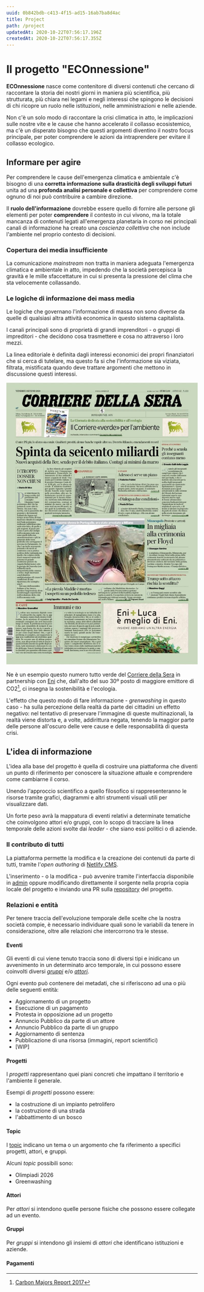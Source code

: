 ```yaml
---
uuid: 0b842bdb-c413-4f15-ad15-16ab7ba8d4ac
title: Project
path: /project
updatedAt: 2020-10-22T07:56:17.196Z
createdAt: 2020-10-22T07:56:17.355Z
---
```


<FullSizeSection id="the-project">

# Il progetto "ECOnnessione"

**ECOnnessione** nasce come contenitore di diversi contenuti che cercano di raccontare la storia dei nostri giorni in maniera più scientifica, più strutturata, più chiara nei legami e negli interessi che spingono le decisioni di chi ricopre un ruolo nelle istituzioni, nelle amministrazioni e nelle aziende.

Non c'è un solo modo di raccontare la crisi climatica in atto, le implicazioni sulle nostre vite e le cause che hanno accelerato il collasso ecosistemico, ma c'è un disperato bisogno che questi argomenti diventino il nostro focus principale, per poter comprendere le azioni da intraprendere per evitare il collasso ecologico.

</FullSizeSection>

<FullSizeSection id="intro">

## Informare per agire

Per comprendere le cause dell'emergenza climatica e ambientale c'è bisogno di una **corretta informazione sulla drasticità degli sviluppi futuri** unita ad una **profonda analisi personale e collettiva** per comprendere come ognuno di noi può contribuire a cambire direzione.

Il **ruolo dell'informazione** dovrebbe essere quello di fornire alle persone gli elementi per poter **comprendere** il contesto in cui vivono, ma la totale mancanza di contenuti legati all'emergenza planetaria in corso nei principali canali di informazione ha creato una *coscienza collettiva* che non include l'ambiente nel proprio contesto di decisioni.

</FullSizeSection>

<FullSizeSection id="the-problem">

### Copertura dei media insufficiente

La comunicazione *mainstream* non tratta in maniera adeguata l'emergenza climatica e ambientale in atto, impedendo che la società percepisca la gravità e le mille sfaccettature in cui si presenta la pressione del clima che sta velocemente collassando.

### Le logiche di informazione dei mass media

Le logiche che governano l'informazione di massa non sono diverse da quelle di qualsiasi altra attività economica in questo sistema capitalista.

I canali principali sono di proprietà di grandi imprenditori - o gruppi di impreditori - che decidono cosa trasmettere e cosa no attraverso i loro mezzi.

La linea editoriale è definita dagli interessi economici dei propri finanziatori che si cerca di tutelare, ma questo fa si che l'informazione sia viziata, filtrata, mistificata quando deve trattare argomenti che mettono in discussione questi interessi.

![Il Corriere "verde" di venerdì 5 giugno](../../static/media/events/83ce81e0-d73c-11ea-b4bc-0fc1127c8adc/bispensiero..jpg)

Ne è un esempio questo numero tutto verde del [Corriere della Sera](/groups/ff477d30-d742-11ea-accf-91b459e4aeb4) in partnership con [Eni](/groups/0b36e8b0-d743-11ea-accf-91b459e4aeb4) che, dall'alto del suo 30º posto di maggiore emittore di CO2[^carbon-major-report], ci insegna la sostenibilità e l'ecologia.

L'effetto che questo modo di fare informazione - *grenwashing* in questo caso - ha sulla percezione della realtà da parte dei cittadini un effetto negativo: nel tentativo di preservare l'immagine di queste multinazionali, la realtà viene distorta e, a volte, addirittura negata, tenendo la maggior parte delle persone all'oscuro delle vere cause e delle responsabilità di questa crisi.


[^carbon-major-report]: [Carbon Majors Report 2017](../../static/media/pdf/Carbon-Majors-Report-2017.pdf)

</FullSizeSection>

<FullSizeSection id="lidea-di-informazione">

## L'idea di informazione

L'idea alla base del progetto è quella di costruire una piattaforma che diventi un punto di riferimento per conoscere la situazione attuale e comprendere come cambiarne il corso.

Unendo l'approccio scientifico a quello filosofico si rappresenteranno le risorse tramite grafici, diagrammi e altri strumenti visuali utili per visualizzare dati.

Un forte peso avrà la mappatura di eventi relativi a determinate tematiche che coinvolgono attori e/o gruppi, con lo scopo di tracciare la linea temporale delle azioni svolte dai *leader* - che siano essi politici o di aziende.

</FullSizeSection>

<FullSizeSection id="il-contributo-di-tutti">

### Il contributo di tutti

La piattaforma permette la modifica e la creazione dei contenuti da parte di tutti, tramite l'*open authoring* di [Netlify CMS](https://www.netlifycms.org/docs/open-authoring/#header).

L'inserimento - o la modifica - può avvenire tramite l'interfaccia disponibile in [admin](/admin/) oppure modificando direttamente il sorgente nella propria copia locale del progetto e inviando una PR sulla [repository](https://github.com/ascariandrea/econnessione) del progetto.

</FullSizeSection>

<FullSizeSection id="timelines">

### Relazioni e entità

Per tenere traccia dell'evoluzione temporale delle scelte che la nostra società compie, è necessario individuare quali sono le variabili da tenere in considerazione, oltre alle relazioni che intercorrono tra le stesse.

#### Eventi

<EventPageContentExample />

Gli eventi di cui viene tenuto traccia sono di diversi tipi e inidicano un avvenimento in un determinato arco temporale, in cui possono essere coinvolti diversi [*gruppi*](/groups) e/o [*attori*](/actors).

Ogni evento può contenere dei metadati, che si riferiscono ad una o più delle seguenti entità:
- Aggiornamento di un progetto
- Esecuzione di un pagamento
- Protesta in opposizione ad un progetto
- Annuncio Pubblico da parte di un attore
- Annuncio Pubblico da parte di un gruppo
- Aggiornamento di sentenza
- Pubblicazione di una risorsa (immagini, report scientifici)
- [WIP]

#### Progetti

<ProjectPageContentExample />

I _progetti_ rappresentano quei piani concreti che impattano il territorio e l'ambiente il generale.

Esempi di _progetti_ possono essere:
- la costruzione di un impianto petrolifero
- la costruzione di una strada
- l'abbattimento di un bosco

#### Topic

<TopicPageContentExample />

I [topic](/topics) indicano un tema o un argomento che fa riferimento a specifici progetti, attori, e gruppi.

Alcuni _topic_ possibili sono: 
- Olimpiadi 2026
- Greenwashing


#### Attori

<ActorPageContentExample />

Per *attori* si intendono quelle persone fisiche che possono essere collegate ad un evento.

#### Gruppi

<GroupPageContentExample />

Per *gruppi* si intendono gli insiemi di *attori* che identificano istituzioni e aziende.

#### Pagamenti

</FullSizeSection>

